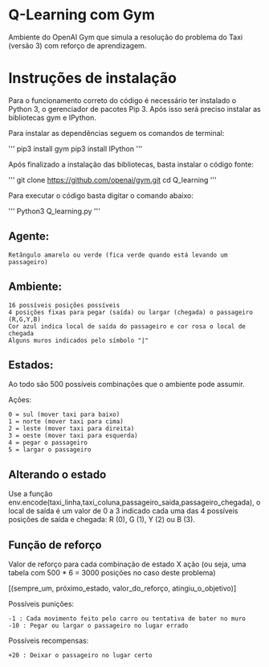 # Q-Learning com Gym
 Ambiente do OpenAI Gym que simula a resolução do problema do Taxi (versão 3) com reforço de aprendizagem. 

# Instruções de instalação

Para o funcionamento correto do código é necessário ter instalado o Python 3, o gerenciador de pacotes Pip 3. Após isso será preciso instalar as bibliotecas gym e IPython.
 
Para instalar as dependências seguem os comandos de terminal:

'''
    pip3 install gym
    pip3 install IPython
'''

Após finalizado a instalação das bibliotecas, basta instalar o código fonte:

'''
    git clone https://github.com/openai/gym.git
    cd Q_learning
'''

Para executar o código basta digitar o comando abaixo:

'''
    Python3 Q_learning.py
'''

 ## Agente:

    Retângulo amarelo ou verde (fica verde quando está levando um passageiro)

## Ambiente:

    16 possíveis posições possíveis
    4 posições fixas para pegar (saída) ou largar (chegada) o passageiro (R,G,Y,B)
    Cor azul indica local de saída do passageiro e cor rosa o local de chegada
    Alguns muros indicados pelo símbolo "|"

## Estados:

Ao todo são 500 possíveis combinações que o ambiente pode assumir.

Ações:

    0 = sul (mover taxi para baixo)
    1 = norte (mover taxi para cima)
    2 = leste (mover taxi para direita)
    3 = oeste (mover taxi para esquerda)
    4 = pegar o passageiro
    5 = largar o passageiro

## Alterando o estado

Use a função env.encode(taxi_linha,taxi_coluna,passageiro_saida,passageiro_chegada), o local de saída é um valor de 0 a 3 indicado cada uma das 4 possíveis posições de saída e chegada: R (0), G (1), Y (2) ou B (3).

## Função de reforço

Valor de reforço para cada combinação de estado X ação (ou seja, uma tabela com 500 * 6 = 3000 posições no caso deste problema)

  [(sempre_um, próximo_estado, valor_do_reforço, atingiu_o_objetivo)]

Possíveis punições:

    -1 : Cada movimento feito pelo carro ou tentativa de bater no muro
    -10 : Pegar ou largar o passageiro no lugar errado

Possíveis recompensas:

    +20 : Deixar o passageiro no lugar certo

